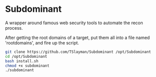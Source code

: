 # Subdominant
A wrapper around famous web security tools to automate the recon process.

After getting the root domains of a target, put them all into a file named 'rootdomains', and fire up the script.
```bash
git clone https://github.com/TSlayman/Subdominant /opt/Subdominant
cd /opt/Subdominant
bash install.sh
chmod +x subdominant
./subdominant 
```

